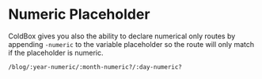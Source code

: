 # Numeric Placeholder

ColdBox gives you also the ability to declare numerical only routes by appending `-numeric` to the variable placeholder so the route will only match if the placeholder is numeric.

`/blog/:year-numeric/:month-numeric?/:day-numeric?`

